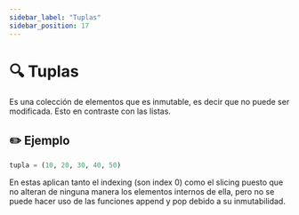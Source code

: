 ```yaml
---
sidebar_label: "Tuplas"
sidebar_position: 17
---
```


# 🔍 Tuplas

Es una colección de elementos que es inmutable, es decir que no puede ser modificada. Esto en contraste con las listas.

## ✏️ Ejemplo

```python title="Ejemplo de una tupla"
tupla = (10, 20, 30, 40, 50)
```

En estas aplican tanto el indexing (son index 0) como el slicing puesto que no alteran de ninguna manera los elementos internos de ella, pero no se puede hacer uso de las funciones append y pop debido a su inmutabilidad.
